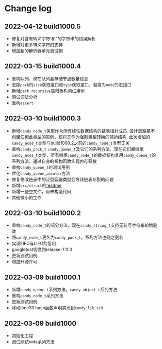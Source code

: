 # Change log

## 2022-04-12 build1000.5

- 修复对含有转义字符\'和\"的字符串的错误解析
- 新增对更多转义字符的支持
- 增加新的解析器单元测试例

## 2022-03-15 build1000.4

- 重构队列，现在队列会存储节点数量信息
- 去除`pack`的`size`获取接口和`type`获取接口，替换为`node`的宏接口
- 新增`pack.recursive`递归析构测试用例
- 测试词法分析
- 重构`assert`

## 2022-03-10 build1000.3

- 新增`candy_node_t`类型作为所有线性数据结构的链表指针成员. 设计思路是不创建任何此类型的实例，仅将其作为强制类型转换的辅助结构. 此次增加的`candy_node_t`类型与build1000.2之前的`candy_node_t`类型无关
- 重构`candy_pack_t` `candy_queue_t`及它们的系列方法，现在它们都继承`candy_node_t`类型，所有继承`candy_node_t`的数据结构复用`candy_queue_t`的系列方法，通过自身的析构函数实现内存释放
- 重构`candy_queue_t`的测试用例
- 优化`candy_queue_pointer`方法
- 修复修改链表中的泛型容器类型会导致链表断裂的问题
- 新增`src/struct`的[readme](src/struct/readme.md)
- 新增一些空文件，尚未构造代码
- 其他微小的工作

## 2022-03-10 build1000.2

- 重构`candy_node_t`的部分方法，现在`candy_string_t`支持无符号字符串的增删改
- 将`candy_node_t`更名为`candy_pack_t`，系列方法也随之更名
- 实现FIFO与LIFO的复用
- googletest切换到release-1.11.0
- 更新测试用例
- 增加开源许可

## 2022-03-09 build1000.1

- 新增`candy_queue_t`系列方法，`candy_object_t`系列方法
- 重构`candy_node_t`系列方法
- 更新测试用例
- 移动time33 hash函数声明实现到`candy_lib.c/h`

## 2022-03-09 build1000

- 初始化工程
- 测试测试`node`系列方法
